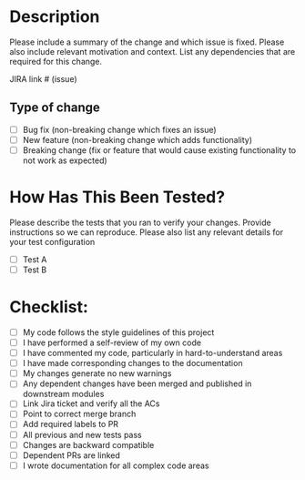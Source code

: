 # Description

Please include a summary of the change and which issue is fixed. Please also include relevant motivation and context. List any dependencies that are required for this change.

JIRA link # (issue)

## Type of change

- [ ] Bug fix (non-breaking change which fixes an issue)
- [ ] New feature (non-breaking change which adds functionality)
- [ ] Breaking change (fix or feature that would cause existing functionality to not work as expected)

# How Has This Been Tested?

Please describe the tests that you ran to verify your changes. Provide instructions so we can reproduce. Please also list any relevant details for your test configuration

- [ ] Test A
- [ ] Test B

# Checklist:

- [ ] My code follows the style guidelines of this project
- [ ] I have performed a self-review of my own code
- [ ] I have commented my code, particularly in hard-to-understand areas
- [ ] I have made corresponding changes to the documentation
- [ ] My changes generate no new warnings
- [ ] Any dependent changes have been merged and published in downstream modules
- [ ] Link Jira ticket and verify all the ACs
- [ ] Point to correct merge branch
- [ ] Add required labels to PR
- [ ] All previous and new tests pass
- [ ] Changes are backward compatible
- [ ] Dependent PRs are linked
- [ ] I wrote documentation for all complex code areas

